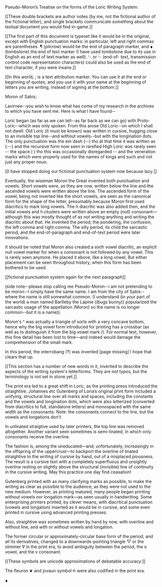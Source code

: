 Pseudo-Moron’s Treatise on the forms of the Loric Writing System:

[[These double brackets are author notes (by me, not the fictional author of the fictional letter), and single brackets communicate something about the textual document you would find in-game.]]

[[The first part of this document is typeset like it would be in the original, except with English punctuation marks: in particular, left and right commas are parentheses. ¶ (pilcrow) would be the end of paragraph marker, and ∎ (tombstone) the end of text marker (I have used tombstone due to its use in English as an end of text marker as well). ␃ or ␄ (end-of- text, transmission control code representation characters) could also be used as the end of text character, if you were insane.]]

[[In this world, ; is a text attribution marker. You can use it at the end or beginning of quotes, and you use it with your name at the beginning of letters you are writing, instead of signing at the bottom.]]

Moron of Sabis;

Lavirnee--you wish to know what has come of my research in the archives to which you have sent me. Here is what I have found--

Loric began (as far as we can tell--as far back as we can go) with Proto-Loric--which was only spoken. From this arose Old Loric--on which I shall not dwell. Old Loric (it must be known) was written in cursive, hugging close to an invisible top line--and without vowels--but with the longination dots. The only punctuation was the em dash (--) tho at that time it was written as (:--) and the recursive form now seen in rarefied High Loric was rarely seen -- the space ( ) tho this was occasionally disregarded -- and the veneration marks which were properly used for the names of kings and such and not just any proper noun.

[[I have stopped doing our fictional punctuation system now because lazy.]]

Eventually, the wiseman Moron the Great invented both punctuation and vowels. Short vowels were, as they are now, written below the line and the ascended vowels were written above the line. The ascended form of the vowel, being not inverted like the short vowels, are seen as the canonical form for the shape of the letter, presumably because Moron first used diacritics to mark long vowels. The h diacritic was also added then, and the initial vowels and h clusters were written above an empty (null) consonant—although this was mostly thought of as not writing anything and writing the diacritic about that. He invented the period, the pondering, the confusion, the left comma and right comma. The silly period, its child the sarcastic period, and the end-of-paragraph and end-of-text period were later innovations.

It should be noted that Moron also created a sixth vowel diacritic, an explicit null vowel marker for when a consonant is not followed by any vowel. This is rarely seen anymore. He placed it above, like a long vowel, But either placement can be seen throughout history, when this form has been bothered to be used.

[[fictional punctuation system again for the next paragraph]]

(side note--please stop calling me Pseudo-Moron--i am not pretending to be moron--I simply have the same name. I am from the city of Sabis-- where the name is still somewhat common. (I understand (in your part of the world) a man named Bartleby the Lapine ((bugs bunny)) popularized the sarcastic usage of the appellation (Moron) so the name is no longer common--but it is a name)).

Moron's ^ was actually a triangle of sorts with a very concave bottom, hence why the big vowel form introduced for printing has a crossbar (as well as to distinguish it from the big vowel mark /). For normal text, however, this fine detail has been lost to time—and indeed would damage the comprehension of the small mark.

In this period, the interrobang (‽) was invented [page missing] I hope that clears that up.

[[This section has a number of new words in it, invented to describe the aspects of the writing system's letterforms. They are not typos, but the terminology is not set in stone yet.]]

The print era led to a great shift in Loric, as the printing press introduced the straightive. Johannes etc Gutenberg of Loria’s original print form included a unifying, structural line over all marks and spaces, including the constants and the vowels and longination dots, which were also letterized (converted from diacritics to full, standalone letters) and monospaced with the same width as the consonants. Note: the consonants connect to the line, but the vowels and longations don't.

In unlinated straigtive used by later printers, the top line was removed altogether. Another variant seen sometimes is semi-linated, in which only consonants receive the overline.

The fashion is, among the uneducated—and, unfortunately, increasingly in the offspring of the uppercrust—to backport the overline of linated straightive to the writing of cursive by hand, out of a misplaced piousness. The result is a cursive text with a completely superfluous and unsightly overline resting on slightly above the structural (invisible) line of continuity in the cursive writing. May this practice one day find ceasation!

Gutenberg printed with as many clarifying marks as possible, to make the writing as clear as possible to the audience, as they were not used to the new medium. However, as printing matured, many people began printing without vowels nor longation mark—as seen usually in handwriting. Some enterprising printers printed, by clever means, with diacritical punctuation (vowels and longation) inserted as it would be in cursive, and some even printed in cursive using advanced printing presses.

Also, straightive was sometimes written by hand by now, with overline and without line, and with or without vowels and longation.

The former circular or approximately-circular base form of the period, and all its derivatives, changed to a downwards-pointing triangle ▽ or the slimmer ∇ in the print era, to avoid ambiguity between the period, the o vowel, and the v consonant.

[[These symbols are unicode approximations of debatable accuracy:]]

The fleuron ❦ and jovaun symbol 𝔊 were also codified in the print era.

∎
